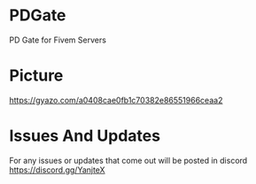 # PDGate
PD Gate for Fivem Servers


# Picture

https://gyazo.com/a0408cae0fb1c70382e86551966ceaa2

# Issues And Updates

For any issues or updates that come out will be posted in discord
https://discord.gg/YanjteX
